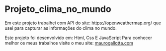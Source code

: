 # Projeto_clima_no_mundo
Em este projeto trabalhei com API do site:   https://openweathermap.org/  que usei para capturar as informações do clima no mundo.

Este projeto foi desenvolvido em: Html, Css E JavaScript Para conhecer melhor os meus trabalhos visite o meu site: [maurogallotta.com](https://maurogallotta.com/projetos-de-app/)

